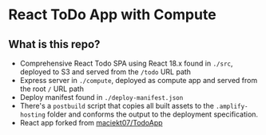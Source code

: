 # React ToDo App with Compute

## What is this repo?

- Comprehensive React Todo SPA using React 18.x found in `./src`, deployed to S3 and served from the `/todo` URL path
- Express server in `./compute`, deployed as compute app and served from the root `/` URL path
- Deploy manifest found in `./deploy-manifest.json`
- There's a `postbuild` script that copies all built assets to the `.amplify-hosting` folder and conforms the output to the deployment specification.
- React app forked from [maciekt07/TodoApp](https://github.com/maciekt07/TodoApp)